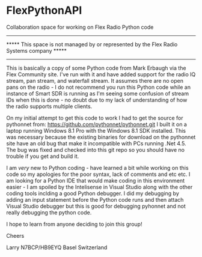 # FlexPythonAPI
Collaboration space for working on Flex Radio Python code

*****************************************************************************************
***** This space is not managed by or represented by the Flex Radio Systems company *****
*****************************************************************************************

This is basically a copy of some Python code from Mark Erbaugh via the Flex Community site.  I've run with it and have added support
for the radio IQ stream, pan stream, and waterfall stream.  It assumes there are no open pans on the radio - I do not recommend you
run this Python code while an instance of Smart SDR is running as I'm seeing some confusion of stream IDs when this is done - no doubt
due to my lack of understanding of how the radio supports multiple clients.

On my initial attempt to get this code to work I had to get the source for pythonnet from: https://github.com/pythonnet/pythonnet.git
I built it on a laptop running Windows 8.1 Pro with the Windows 8.1 SDK installed.  This was necessary because the existing binaries
for download on the pythonnet site have an old bug that make it incompatible with PCs running .Net 4.5.  The bug was fixed and checked into
this git repo so you should have no trouble if you get and build it.

I am *very* new to Python coding - have learned a bit while working on this code so my apologies for the poor syntax, lack of comments
and etc etc.  I am looking for a Python IDE that would make coding in this environment easier - I am spoiled by the Intelisense in
Visual Studio along with the other coding tools inclding a good Python debugger.  I did my debugging by adding an input statement before
the Python code runs and then attach Visual Studio debugger but this is good for debugging pyhonnet and not really debugging the python code.

I hope to learn from anyone deciding to join this group!

Cheers

Larry
N7BCP/HB9EYQ
Basel Switzerland

